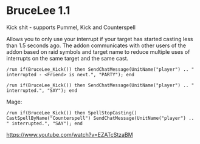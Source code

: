 # BruceLee 1.1
Kick shit - supports Pummel, Kick and Counterspell

Allows you to only use your interrupt if your target has started casting less than 1.5 seconds ago. The addon communicates with other users of the addon based on raid symbols and target name to reduce multiple uses of interrupts on the same target and the same cast.


```
/run if(BruceLee_Kick()) then SendChatMessage(UnitName("player") .. " interrupted - <Friend> is next.", "PARTY"); end
```

```
/run if(BruceLee_Kick()) then SendChatMessage(UnitName("player") .. " interrupted.", "SAY"); end
```

Mage:

```
/run if(BruceLee_Kick()) then SpellStopCasting() CastSpellByName("Counterspell") SendChatMessage(UnitName("player") .. " interrupted.", "SAY"); end
```

https://www.youtube.com/watch?v=EZATcStzaBM
